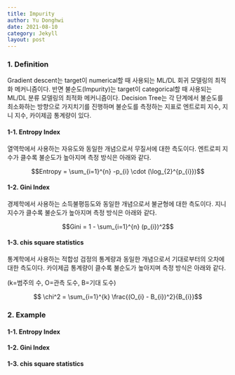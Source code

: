 ```yaml
---
title: Impurity
author: Yu Donghwi
date: 2021-08-10
category: Jekyll
layout: post
---
```


### 1. Definition ###

Gradient descent는 target이 numerical할 때 사용되는 ML/DL 회귀 모델링의 최적화 메커니즘이다. 반면 불순도(Impurity)는 target이 categorical할 때 사용되는 ML/DL 분류 모델링의 최적화 메커니즘이다. Decision Tree는 각 단계에서 불순도를 최소화하는 방향으로 가지치기를 진행하며 불순도를 측정하는 지표로 엔트로피 지수, 지니 지수, 카이제곱 통계량이 있다.


#### 1-1. Entropy Index ####
열역학에서 사용하는 자유도와 동일한 개념으로서 무질서에 대한 측도이다. 엔트로피 지수가 클수록 불순도가 높아지며 측정 방식은 아래와 같다.

$$Entropy = \sum_{i=1}^{n} -p_{i} \cdot (\log_{2}^{p_{i}})$$


#### 1-2. Gini Index ####
경제학에서 사용하는 소득불평등도와 동일한 개념으로서 불균형에 대한 측도이다. 지니 지수가 클수록 불순도가 높아지며 측정 방식은 아래와 같다.

$$Gini = 1 - \sum_{i=1}^{n} (p_{i})^2$$


#### 1-3. chis square statistics ####
통계학에서 사용하는 적합성 검정의 통계량과 동일한 개념으로서 기대로부터의 오차에 대한 측도이다. 카이제곱 통계량이 클수록 불순도가 높아지며 측정 방식은 아래와 같다.

(k=범주의 수, O=관측 도수, B=기대 도수)

$$ \chi^2 = \sum_{i=1}^{k} \frac{(O_{i} - B_{i})^2}{B_{i}}$$


### 2. Example ###


#### 1-1. Entropy Index ####

#### 1-2. Gini Index ####

#### 1-3. chis square statistics ####